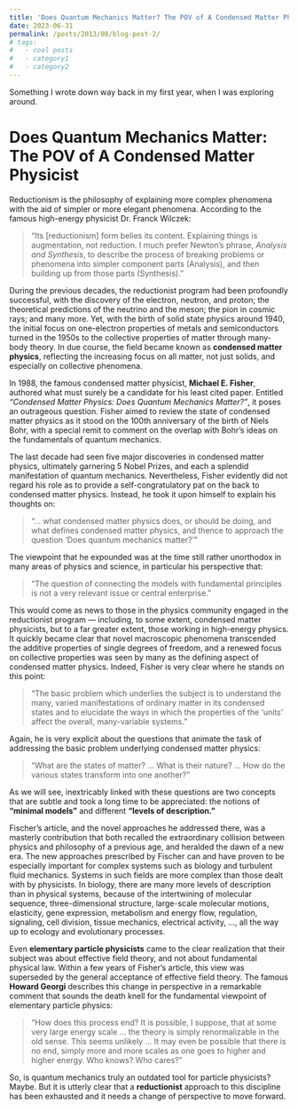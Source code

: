 ```yaml
---
title: 'Does Quantum Mechanics Matter? The POV of A Condensed Matter Physicist'
date: 2023-06-31
permalink: /posts/2013/08/blog-post-2/
# tags:
#   - cool posts
#   - category1
#   - category2
---
```


Something I wrote down way back in my first year, when I was exploring around.


# Does Quantum Mechanics Matter: The POV of A Condensed Matter Physicist


Reductionism is the philosophy of explaining more complex phenomena with the aid of simpler or more elegant phenomena. According to the famous high-energy physicist Dr. Franck Wilczek:

> “Its [reductionism] form belies its content. Explaining things is augmentation, not reduction. I much prefer Newton’s phrase, *Analysis and Synthesis*, to describe the process of breaking problems or phenomena into simpler component parts (Analysis), and then building up from those parts (Synthesis).”

During the previous decades, the reductionist program had been profoundly successful, with the discovery of the electron, neutron, and proton; the theoretical predictions of the neutrino and the meson; the pion in cosmic rays; and many more. Yet, with the birth of solid state physics around 1940, the initial focus on one-electron properties of metals and semiconductors turned in the 1950s to the collective properties of matter through many-body theory. In due course, the field became known as **condensed matter physics**, reflecting the increasing focus on all matter, not just solids, and especially on collective phenomena.

In 1988, the famous condensed matter physicist, **Michael E. Fisher**, authored what must surely be a candidate for his least cited paper. Entitled *“Condensed Matter Physics: Does Quantum Mechanics Matter?”*, it poses an outrageous question. Fisher aimed to review the state of condensed matter physics as it stood on the 100th anniversary of the birth of Niels Bohr, with a special remit to comment on the overlap with Bohr’s ideas on the fundamentals of quantum mechanics.

The last decade had seen five major discoveries in condensed matter physics, ultimately garnering 5 Nobel Prizes, and each a splendid manifestation of quantum mechanics. Nevertheless, Fisher evidently did not regard his role as to provide a self-congratulatory pat on the back to condensed matter physics. Instead, he took it upon himself to explain his thoughts on:

> “... what condensed matter physics does, or should be doing, and what defines condensed matter physics, and thence to approach the question ‘Does quantum mechanics matter?’”

The viewpoint that he expounded was at the time still rather unorthodox in many areas of physics and science, in particular his perspective that:

> “The question of connecting the models with fundamental principles is not a very relevant issue or central enterprise.”

This would come as news to those in the physics community engaged in the reductionist program — including, to some extent, condensed matter physicists, but to a far greater extent, those working in high-energy physics. It quickly became clear that novel macroscopic phenomena transcended the additive properties of single degrees of freedom, and a renewed focus on collective properties was seen by many as the defining aspect of condensed matter physics. Indeed, Fisher is very clear where he stands on this point:

> “The basic problem which underlies the subject is to understand the many, varied manifestations of ordinary matter in its condensed states and to elucidate the ways in which the properties of the ‘units’ affect the overall, many-variable systems.”

Again, he is very explicit about the questions that animate the task of addressing the basic problem underlying condensed matter physics:

> “What are the states of matter? ... What is their nature? ... How do the various states transform into one another?”

As we will see, inextricably linked with these questions are two concepts that are subtle and took a long time to be appreciated: the notions of **“minimal models”** and different **“levels of description.”**

Fischer’s article, and the novel approaches he addressed there, was a masterly contribution that both recalled the extraordinary collision between physics and philosophy of a previous age, and heralded the dawn of a new era. The new approaches prescribed by Fischer can and have proven to be especially important for complex systems such as biology and turbulent fluid mechanics. Systems in such fields are more complex than those dealt with by physicists. In biology, there are many more levels of description than in physical systems, because of the intertwining of molecular sequence, three-dimensional structure, large-scale molecular motions, elasticity, gene expression, metabolism and energy flow, regulation, signaling, cell division, tissue mechanics, electrical activity, ..., all the way up to ecology and evolutionary processes.

Even **elementary particle physicists** came to the clear realization that their subject was about effective field theory, and not about fundamental physical law. Within a few years of Fisher’s article, this view was superseded by the general acceptance of effective field theory. The famous **Howard Georgi** describes this change in perspective in a remarkable comment that sounds the death knell for the fundamental viewpoint of elementary particle physics:

> “How does this process end? It is possible, I suppose, that at some very large energy scale ... the theory is simply renormalizable in the old sense. This seems unlikely ... It may even be possible that there is no end, simply more and more scales as one goes to higher and higher energy. Who knows? Who cares?”

So, is quantum mechanics truly an outdated tool for particle physicists? Maybe. But it is utterly clear that a **reductionist** approach to this discipline has been exhausted and it needs a change of perspective to move forward.
